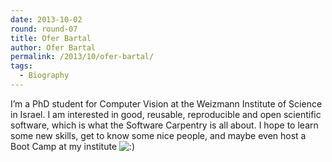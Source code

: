 ```yaml
---
date: 2013-10-02
round: round-07
title: Ofer Bartal
author: Ofer Bartal
permalink: /2013/10/ofer-bartal/
tags:
  - Biography
---
```

I&#8217;m a PhD student for Computer Vision at the Weizmann Institute of Science in Israel. I am interested in good, reusable, reproducible and open scientific software, which is what the Software Carpentry is all about. I hope to learn some new skills, get to know some nice people, and maybe even host a Boot Camp at my institute <img src="http://localhost:8080/wp-includes/images/smilies/icon_smile.gif" alt=":)" class="wp-smiley" />
